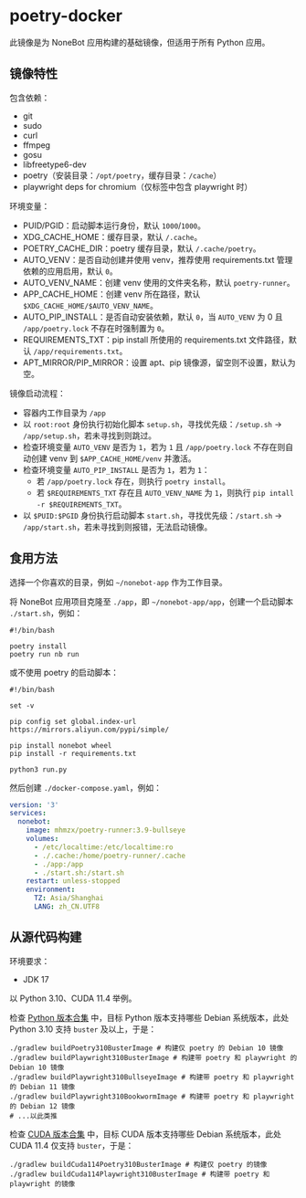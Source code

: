# poetry-docker

此镜像是为 NoneBot 应用构建的基础镜像，但适用于所有 Python 应用。

## 镜像特性

包含依赖：

+ git
+ sudo
+ curl
+ ffmpeg
+ gosu
+ libfreetype6-dev
+ poetry（安装目录：`/opt/poetry`，缓存目录：`/cache`）
+ playwright deps for chromium（仅标签中包含 playwright 时）

环境变量：

+ PUID/PGID：启动脚本运行身份，默认 `1000`/`1000`。
+ XDG_CACHE_HOME：缓存目录，默认 `/.cache`。
+ POETRY_CACHE_DIR：poetry 缓存目录，默认 `/.cache/poetry`。
+ AUTO_VENV：是否自动创建并使用 venv，推荐使用 requirements.txt 管理依赖的应用启用，默认 `0`。
+ AUTO_VENV_NAME：创建 venv 使用的文件夹名称，默认 `poetry-runner`。
+ APP_CACHE_HOME：创建 venv 所在路径，默认 `$XDG_CACHE_HOME/$AUTO_VENV_NAME`。
+ AUTO_PIP_INSTALL：是否自动安装依赖，默认 `0`，当 `AUTO_VENV` 为 0 且 `/app/poetry.lock` 不存在时强制置为 `0`。
+ REQUIREMENTS_TXT：pip install 所使用的 requirements.txt 文件路径，默认 `/app/requirements.txt`。
+ APT_MIRROR/PIP_MIRROR：设置 apt、pip 镜像源，留空则不设置，默认为空。

镜像启动流程：

+ 容器内工作目录为 `/app`
+ 以 `root:root` 身份执行初始化脚本 `setup.sh`，寻找优先级：`/setup.sh` -> `/app/setup.sh`，若未寻找到则跳过。
+ 检查环境变量 `AUTO_VENV` 是否为 `1`，若为 `1` 且 `/app/poetry.lock` 不存在则自动创建 venv 到 `$APP_CACHE_HOME/venv` 并激活。
+ 检查环境变量 `AUTO_PIP_INSTALL` 是否为 `1`，若为 `1`：
  + 若 `/app/poetry.lock` 存在，则执行 `poetry install`。
  + 若 `$REQUIREMENTS_TXT` 存在且 `AUTO_VENV_NAME` 为 `1`，则执行 `pip intall -r $REQUIREMENTS_TXT`。
+ 以 `$PUID:$PGID` 身份执行启动脚本 `start.sh`，寻找优先级：`/start.sh` -> `/app/start.sh`，若未寻找到则报错，无法启动镜像。

## 食用方法

选择一个你喜欢的目录，例如 `~/nonebot-app` 作为工作目录。

将 NoneBot 应用项目克隆至 `./app`，即 `~/nonebot-app/app`，创建一个启动脚本 `./start.sh`，例如：

```shell
#!/bin/bash

poetry install
poetry run nb run
```

或不使用 poetry 的启动脚本：

```shell
#!/bin/bash

set -v

pip config set global.index-url https://mirrors.aliyun.com/pypi/simple/

pip install nonebot wheel
pip install -r requirements.txt

python3 run.py
```

然后创建 `./docker-compose.yaml`，例如：

```yaml
version: '3'
services:
  nonebot:
    image: mhmzx/poetry-runner:3.9-bullseye
    volumes:
      - /etc/localtime:/etc/localtime:ro
      - ./.cache:/home/poetry-runner/.cache
      - ./app:/app
      - ./start.sh:/start.sh
    restart: unless-stopped
    environment:
      TZ: Asia/Shanghai
      LANG: zh_CN.UTF8
```

## 从源代码构建

环境要求：

+ JDK 17

以 Python 3.10、CUDA 11.4 举例。

检查 [Python 版本合集](/versions/python.json) 中，目标 Python 版本支持哪些 Debian 系统版本，此处 Python 3.10 支持 `buster` 及以上，于是：

```shell
./gradlew buildPoetry310BusterImage # 构建仅 poetry 的 Debian 10 镜像
./gradlew buildPlaywright310BusterImage # 构建带 poetry 和 playwright 的 Debian 10 镜像
./gradlew buildPlaywright310BullseyeImage # 构建带 poetry 和 playwright 的 Debian 11 镜像
./gradlew buildPlaywright310BookwormImage # 构建带 poetry 和 playwright 的 Debian 12 镜像
# ...以此类推
```

检查 [CUDA 版本合集](/versions/cuda.json) 中，目标 CUDA 版本支持哪些 Debian 系统版本，此处 CUDA 11.4 仅支持 `buster`，于是：

```shell
./gradlew buildCuda114Poetry310BusterImage # 构建仅 poetry 的镜像
./gradlew buildCuda114Playwright310BusterImage # 构建带 poetry 和 playwright 的镜像
```
